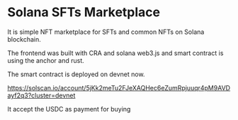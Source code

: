 # Solana SFTs Marketplace

It is simple NFT marketplace for SFTs and common NFTs on Solana blockchain.

The frontend was built with CRA and solana web3.js and smart contract is using the anchor and rust.

The smart contract is deployed on devnet now.

https://solscan.io/account/5jKk2meTu2FJeXAQHec6eZumRpjuuqr4pM9AVDayf2q3?cluster=devnet

It accept the USDC as payment for buying
